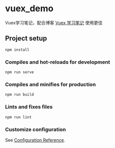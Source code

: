 # vuex_demo

Vuex学习笔记，配合博客 [Vuex 学习笔记](https://qw-null.github.io/2021/06/01/Vuex-study-note/) 使用更佳

## Project setup
```
npm install
```

### Compiles and hot-reloads for development
```
npm run serve
```

### Compiles and minifies for production
```
npm run build
```

### Lints and fixes files
```
npm run lint
```

### Customize configuration
See [Configuration Reference](https://cli.vuejs.org/config/).
